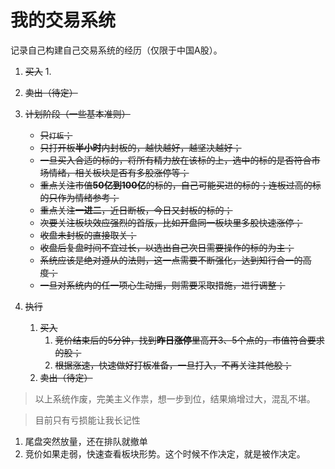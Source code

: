 # 我的交易系统
记录自己构建自己交易系统的经历（仅限于中国A股）。

1. ~~买入~~
    1. 
2. ~~卖出（待定）~~

1. ~~计划阶段（一些基本准则）~~
    - ~~只`打板`；~~
    - ~~只打开板**半小时**内封板的，越快越好，越坚决越好；~~
    - ~~一旦买入合适的标的，将所有精力放在该标的上，选中的标的是否符合市场情绪，相关板块是否有多股涨停等；~~
    - ~~重点关注市值**50亿到100亿**的标的，自己可能买进的标的；连板过高的标的只作为情绪参考；~~
    - ~~重点关注**一进二**，近日断板，今日又封板的标的；~~
    - ~~次要关注板块效应强烈的首版，比如开盘同一板块里多股快速涨停；~~
    - ~~收盘未封板的直接取关；~~
    - ~~收盘后复盘时间不宜过长，以选出自己次日需要操作的标的为主；~~
    - ~~系统应该是绝对遵从的法则，这一点需要不断强化，达到知行合一的高度；~~
    - ~~一旦对系统内的任一项心生动摇，则需要采取措施，进行调整；~~
2. ~~执行~~
    1. ~~买入~~
        1. ~~竞价结束后的5分钟，找到**昨日涨停**里高开3、5个点的，市值符合要求的股；~~
        2. ~~根据涨速，快速做好打板准备，一旦打入，不再关注其他股；~~
    2. ~~卖出（待定）~~

> 以上系统作废，完美主义作祟，想一步到位，结果熵增过大，混乱不堪。


> 目前只有亏损能让我长记性
1. 尾盘突然放量，还在排队就撤单
2. 竞价如果走弱，快速查看板块形势。这个时候不作决定，就是被作决定。